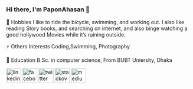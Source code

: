 ### Hi there, I'm PaponAhasan 👋

💬 Hobbies
I like to ride the bicycle, swimming, and working out. I also like reading Story books, and searching on internet, and also binge watching a good hollywood Movies while it’s raining outside.

⚡ Others Interests
Coding,Swimming, Photography

💬 Education
B.Sc. in computer science, From BUBT Uniersity, Dhaka

[<img src='https://cdn.jsdelivr.net/npm/simple-icons@3.0.1/icons/linkedin.svg' alt='linkedin' height='40'>](https://www.linkedin.com/in/https://www.linkedin.com/in/rakibul-ahasan-100742192//)  [<img src='https://cdn.jsdelivr.net/npm/simple-icons@3.0.1/icons/facebook.svg' alt='facebook' height='40'>](https://www.facebook.com/https://www.facebook.com/R.Ahasan.Papon)  [<img src='https://cdn.jsdelivr.net/npm/simple-icons@3.0.1/icons/twitter.svg' alt='twitter' height='40'>](https://twitter.com/AhasanPapon)  [<img src='https://cdn.jsdelivr.net/npm/simple-icons@3.0.1/icons/stackoverflow.svg' alt='stackoverflow' height='40'>](https://stackoverflow.com/users/https://stackoverflow.com/users/12637544/rakibul-ahasan)  [<img src='https://cdn.jsdelivr.net/npm/simple-icons@3.0.1/icons/medium.svg' alt='medium' height='40'>](paponahasan.medium.com)  

<!--
**PaponAhasan/PaponAhasan** is a ✨ _special_ ✨ repository because its `README.md` (this file) appears on your GitHub profile.

Here are some ideas to get you started:

- 🔭 I’m currently working on ...
- 🌱 I’m currently learning ...
- 👯 I’m looking to collaborate on ...
- 🤔 I’m looking for help with ...
- 💬 Ask me about ...
- 📫 How to reach me: ...
- 😄 Pronouns: ...
- ⚡ Fun fact: ...
-->
